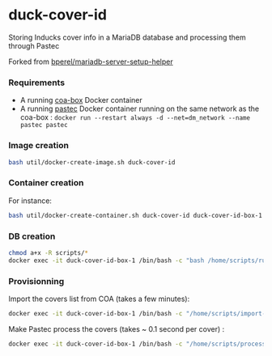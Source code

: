 # duck-cover-id
Storing Inducks cover info in a MariaDB database and processing them through Pastec

Forked from [bperel/mariadb-server-setup-helper](https://github.com/bperel/mariadb-server-setup-helper)

### Requirements

* A running [coa-box](https://github.com/bperel/coa-box-docker) Docker container
* A running [pastec](https://github.com/Visu4link/pastec) Docker container running on the same network as the coa-box : `docker run --restart always -d --net=dm_network --name pastec pastec`

### Image creation

```bash
bash util/docker-create-image.sh duck-cover-id
```

### Container creation

For instance:

```bash
bash util/docker-create-container.sh duck-cover-id duck-cover-id-box-1 44008 dm_network
```

### DB creation
```bash
chmod a+x -R scripts/*
docker exec -it duck-cover-id-box-1 /bin/bash -c "bash /home/scripts/run-query.sh \"/home/scripts/sql/ddl.sql"\"
```

### Provisionning

Import the covers list from COA (takes a few minutes):
```bash
docker exec -it duck-cover-id-box-1 /bin/bash -c "/home/scripts/import-covers.sh"
```

Make Pastec process the covers (takes ~ 0.1 second per cover) :
```bash
docker exec -it duck-cover-id-box-1 /bin/bash -c "/home/scripts/process-covers.sh"
```